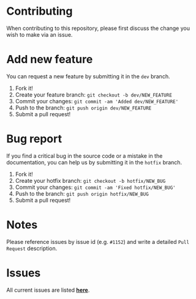 # Contributing
When contributing to this repository, please first discuss the change you wish to make via an issue.

# Add new feature
You can request a new feature by submitting it in the `dev` branch.

1. Fork it!
2. Create your feature branch: `git checkout -b dev/NEW_FEATURE`
3. Commit your changes: `git commit -am 'Added dev/NEW_FEATURE'`
4. Push to the branch: `git push origin dev/NEW_FEATURE`
5. Submit a pull request!

# Bug report
If you find a critical bug in the source code or a mistake in the documentation, you can help us by submitting it in the `hotfix` branch.

1. Fork it!
2. Create your hotfix branch: `git checkout -b hotfix/NEW_BUG`
3. Commit your changes: `git commit -am 'Fixed hotfix/NEW_BUG'`
4. Push to the branch: `git push origin hotfix/NEW_BUG`
5. Submit a pull request!

# Notes
Please reference issues by issue id (e.g. `#1152`) and write a detailed `Pull Request` description. 

# Issues
All current issues are listed [**here**](https://github.com/LasaleFamine/polymer-lib-loader/issues).
